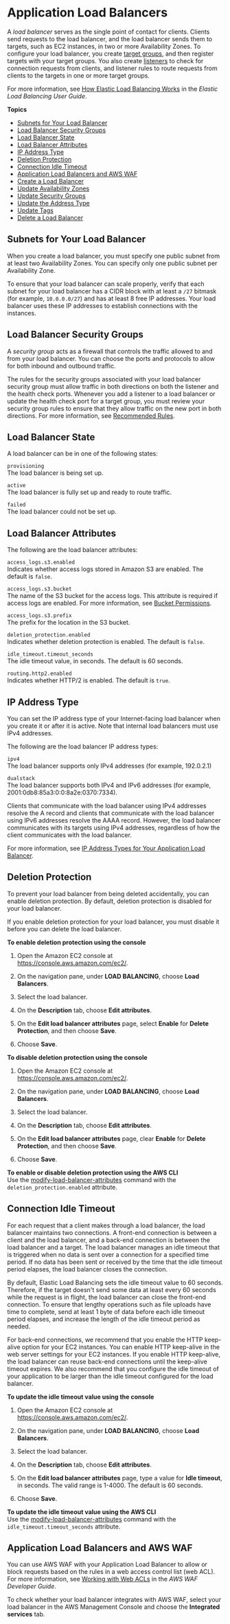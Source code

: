 # Application Load Balancers<a name="application-load-balancers"></a>

A *load balancer* serves as the single point of contact for clients\. Clients send requests to the load balancer, and the load balancer sends them to targets, such as EC2 instances, in two or more Availability Zones\. To configure your load balancer, you create [target groups](load-balancer-target-groups.md), and then register targets with your target groups\. You also create [listeners](load-balancer-listeners.md) to check for connection requests from clients, and listener rules to route requests from clients to the targets in one or more target groups\.

For more information, see [How Elastic Load Balancing Works](https://docs.aws.amazon.com/elasticloadbalancing/latest/userguide/how-elastic-load-balancing-works.html) in the *Elastic Load Balancing User Guide*\.

**Topics**
+ [Subnets for Your Load Balancer](#subnets-load-balancer)
+ [Load Balancer Security Groups](#load-balancer-security-groups)
+ [Load Balancer State](#load-balancer-state)
+ [Load Balancer Attributes](#load-balancer-attributes)
+ [IP Address Type](#ip-address-type)
+ [Deletion Protection](#deletion-protection)
+ [Connection Idle Timeout](#connection-idle-timeout)
+ [Application Load Balancers and AWS WAF](#load-balancer-waf)
+ [Create a Load Balancer](create-application-load-balancer.md)
+ [Update Availability Zones](load-balancer-subnets.md)
+ [Update Security Groups](load-balancer-update-security-groups.md)
+ [Update the Address Type](load-balancer-ip-address-type.md)
+ [Update Tags](load-balancer-tags.md)
+ [Delete a Load Balancer](load-balancer-delete.md)

## Subnets for Your Load Balancer<a name="subnets-load-balancer"></a>

When you create a load balancer, you must specify one public subnet from at least two Availability Zones\. You can specify only one public subnet per Availability Zone\.

To ensure that your load balancer can scale properly, verify that each subnet for your load balancer has a CIDR block with at least a `/27` bitmask \(for example, `10.0.0.0/27`\) and has at least 8 free IP addresses\. Your load balancer uses these IP addresses to establish connections with the instances\.

## Load Balancer Security Groups<a name="load-balancer-security-groups"></a>

A *security group* acts as a firewall that controls the traffic allowed to and from your load balancer\. You can choose the ports and protocols to allow for both inbound and outbound traffic\.

The rules for the security groups associated with your load balancer security group must allow traffic in both directions on both the listener and the health check ports\. Whenever you add a listener to a load balancer or update the health check port for a target group, you must review your security group rules to ensure that they allow traffic on the new port in both directions\. For more information, see [Recommended Rules](load-balancer-update-security-groups.md#security-group-recommended-rules)\.

## Load Balancer State<a name="load-balancer-state"></a>

A load balancer can be in one of the following states:

`provisioning`  
The load balancer is being set up\.

`active`  
The load balancer is fully set up and ready to route traffic\.

`failed`  
The load balancer could not be set up\.

## Load Balancer Attributes<a name="load-balancer-attributes"></a>

The following are the load balancer attributes:

`access_logs.s3.enabled`  
Indicates whether access logs stored in Amazon S3 are enabled\. The default is `false`\.

`access_logs.s3.bucket`  
The name of the S3 bucket for the access logs\. This attribute is required if access logs are enabled\. For more information, see [Bucket Permissions](load-balancer-access-logs.md#access-logging-bucket-permissions)\.

`access_logs.s3.prefix`  
The prefix for the location in the S3 bucket\.

`deletion_protection.enabled`  
Indicates whether deletion protection is enabled\. The default is `false`\.

`idle_timeout.timeout_seconds`  
The idle timeout value, in seconds\. The default is 60 seconds\.

`routing.http2.enabled`  
Indicates whether HTTP/2 is enabled\. The default is `true`\.

## IP Address Type<a name="ip-address-type"></a>

You can set the IP address type of your Internet\-facing load balancer when you create it or after it is active\. Note that internal load balancers must use IPv4 addresses\.

The following are the load balancer IP address types:

`ipv4`  
The load balancer supports only IPv4 addresses \(for example, 192\.0\.2\.1\)

`dualstack`  
The load balancer supports both IPv4 and IPv6 addresses \(for example, 2001:0db8:85a3:0:0:8a2e:0370:7334\)\.

Clients that communicate with the load balancer using IPv4 addresses resolve the A record and clients that communicate with the load balancer using IPv6 addresses resolve the AAAA record\. However, the load balancer communicates with its targets using IPv4 addresses, regardless of how the client communicates with the load balancer\.

For more information, see [IP Address Types for Your Application Load Balancer](load-balancer-ip-address-type.md)\.

## Deletion Protection<a name="deletion-protection"></a>

To prevent your load balancer from being deleted accidentally, you can enable deletion protection\. By default, deletion protection is disabled for your load balancer\.

If you enable deletion protection for your load balancer, you must disable it before you can delete the load balancer\.

**To enable deletion protection using the console**

1. Open the Amazon EC2 console at [https://console\.aws\.amazon\.com/ec2/](https://console.aws.amazon.com/ec2/)\.

1. On the navigation pane, under **LOAD BALANCING**, choose **Load Balancers**\.

1. Select the load balancer\.

1. On the **Description** tab, choose **Edit attributes**\.

1. On the **Edit load balancer attributes** page, select **Enable** for **Delete Protection**, and then choose **Save**\.

1. Choose **Save**\.

**To disable deletion protection using the console**

1. Open the Amazon EC2 console at [https://console\.aws\.amazon\.com/ec2/](https://console.aws.amazon.com/ec2/)\.

1. On the navigation pane, under **LOAD BALANCING**, choose **Load Balancers**\.

1. Select the load balancer\.

1. On the **Description** tab, choose **Edit attributes**\.

1. On the **Edit load balancer attributes** page, clear **Enable** for **Delete Protection**, and then choose **Save**\.

1. Choose **Save**\.

**To enable or disable deletion protection using the AWS CLI**  
Use the [modify\-load\-balancer\-attributes](https://docs.aws.amazon.com/cli/latest/reference/elbv2/modify-load-balancer-attributes.html) command with the `deletion_protection.enabled` attribute\.

## Connection Idle Timeout<a name="connection-idle-timeout"></a>

For each request that a client makes through a load balancer, the load balancer maintains two connections\. A front\-end connection is between a client and the load balancer, and a back\-end connection is between the load balancer and a target\. The load balancer manages an idle timeout that is triggered when no data is sent over a connection for a specified time period\. If no data has been sent or received by the time that the idle timeout period elapses, the load balancer closes the connection\.

By default, Elastic Load Balancing sets the idle timeout value to 60 seconds\. Therefore, if the target doesn't send some data at least every 60 seconds while the request is in flight, the load balancer can close the front\-end connection\. To ensure that lengthy operations such as file uploads have time to complete, send at least 1 byte of data before each idle timeout period elapses, and increase the length of the idle timeout period as needed\.

For back\-end connections, we recommend that you enable the HTTP keep\-alive option for your EC2 instances\. You can enable HTTP keep\-alive in the web server settings for your EC2 instances\. If you enable HTTP keep\-alive, the load balancer can reuse back\-end connections until the keep\-alive timeout expires\. We also recommend that you configure the idle timeout of your application to be larger than the idle timeout configured for the load balancer\.

**To update the idle timeout value using the console**

1. Open the Amazon EC2 console at [https://console\.aws\.amazon\.com/ec2/](https://console.aws.amazon.com/ec2/)\.

1. On the navigation pane, under **LOAD BALANCING**, choose **Load Balancers**\.

1. Select the load balancer\.

1. On the **Description** tab, choose **Edit attributes**\.

1. On the **Edit load balancer attributes** page, type a value for **Idle timeout**, in seconds\. The valid range is 1\-4000\. The default is 60 seconds\.

1. Choose **Save**\.

**To update the idle timeout value using the AWS CLI**  
Use the [modify\-load\-balancer\-attributes](https://docs.aws.amazon.com/cli/latest/reference/elbv2/modify-load-balancer-attributes.html) command with the `idle_timeout.timeout_seconds` attribute\.

## Application Load Balancers and AWS WAF<a name="load-balancer-waf"></a>

You can use AWS WAF with your Application Load Balancer to allow or block requests based on the rules in a web access control list \(web ACL\)\. For more information, see [Working with Web ACLs](https://docs.aws.amazon.com/waf/latest/developerguide/web-acl-working-with.html) in the *AWS WAF Developer Guide*\.

To check whether your load balancer integrates with AWS WAF, select your load balancer in the AWS Management Console and choose the **Integrated services** tab\.